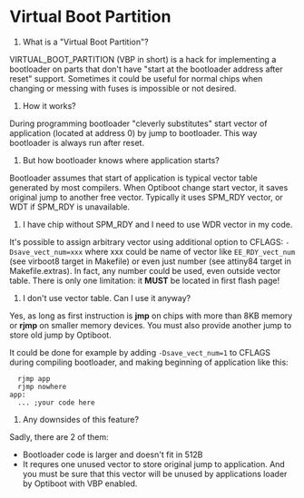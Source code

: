 # Virtual Boot Partition

  1. What is a "Virtual Boot Partition"?
 
 VIRTUAL\_BOOT\_PARTITION (VBP in short) is a hack for implementing a bootloader on parts that don't have "start at the bootloader address after reset" support. Sometimes it could be useful for normal chips when changing or messing with fuses is impossible or not desired.

  1. How it works?
 
 During programming bootloader "cleverly substitutes" start vector of application (located at address 0) by jump to bootloader. This way bootloader is always run after reset.
 
  1. But how bootloader knows where application starts?

 Bootloader assumes that start of application is typical vector table generated by most compilers. When Optiboot change start vector, it saves original jump to another free vector. Typically it uses SPM_RDY vector, or WDT if SPM_RDY is unavailable.
 
  1. I have chip without SPM_RDY and I need to use WDR vector in my code.
 
 It's possible to assign arbitrary vector using additional option to CFLAGS: `-Dsave_vect_num=xxx` where xxx could be name of vector like `EE_RDY_vect_num` (see virboot8 target in Makefile) or even just number (see attiny84 target in Makefile.extras). In fact, any number could be used, even outside vector table. There is only one limitation: it **MUST** be located in first flash page!
 
  1. I don't use vector table. Can I use it anyway?
 
 Yes, as long as first instruction is **jmp** on chips with more than 8KB memory or **rjmp** on smaller memory devices. You must also provide another jump to store old jump by Optiboot.
  
  It could be done for example by adding `-Dsave_vect_num=1` to CFLAGS during compiling bootloader, and making beginning of application like this:

  ~~~~
    rjmp app
    rjmp nowhere
  app:
    ... ;your code here
  ~~~~

  1. Any downsides of this feature?

 Sadly, there are 2 of them:
 * Bootloader code is larger and doesn't fit in 512B
 * It requres one unused vector to store original jump to application. And you must be sure that this vector will be unused by applications loader by Optiboot with VBP enabled.